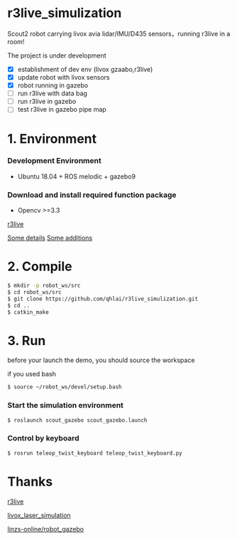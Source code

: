 # r3live_simulization
Scout2 robot carrying  livox avia lidar/IMU/D435 sensors，running r3live in a room!

The project is under development

- [x] establishment of dev env (livox gzaabo,r3live)
- [x] update robot with livox sensors
- [x] robot running in gazebo
- [ ] run r3live with data bag
- [ ] run r3live in gazebo
- [ ] test r3live in gazebo pipe map

# 1. Environment 

### Development Environment

* Ubuntu 18.04 + ROS melodic + gazebo9

### Download and install required function package

* Opencv >=3.3

[r3live](https://github.com/hku-mars/r3live)

[Some details](https://blog.kquark.com/post/26/)
[Some additions](https://blog.kquark.com/post/24/)


# 2. Compile

```sh
$ mkdir -p robot_ws/src
$ cd robot_ws/src
$ git clone https://github.com/qhlai/r3live_simulization.git
$ cd ..
$ catkin_make
```

# 3. Run

before your launch the demo, you should source the workspace

if you used bash

```sh
$ source ~/robot_ws/devel/setup.bash
```


###  Start the simulation environment

```sh
$ roslaunch scout_gazebo scout_gazebo.launch
```




### Control by keyboard

```sh
$ rosrun teleop_twist_keyboard teleop_twist_keyboard.py
```



# Thanks


[r3live](https://github.com/hku-mars/r3live)

[livox_laser_simulation](https://github.com/lvfengchi/livox_laser_simulation)

[linzs-online/robot_gazebo](https://github.com/linzs-online/robot_gazebo)

